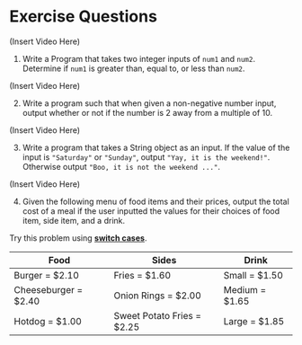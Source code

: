 # Exercise Questions

(Insert Video Here)

1. Write a Program that takes two integer inputs of `num1` and `num2`. Determine if `num1` is greater than, equal to, or less than `num2`.

(Insert Video Here)

2. Write a program such that when given a non-negative number input, output whether or not if the number is 2 away from a multiple of 10.

(Insert Video Here)

3. Write a program that takes a String object as an input. If the value of the input is `"Saturday"` or `"Sunday"`, output `"Yay, it is the weekend!"`. Otherwise output `"Boo, it is not the weekend ..."`.

(Insert Video Here)

4. Given the following menu of food items and their prices, output the total cost of a meal if the user inputted the values for their choices of food item, side item, and a drink.

Try this problem using [**switch cases**](using-switch.md).

| Food                 | Sides                      | Drink          |
| -------------------- | -------------------------- | -------------- |
| Burger = $2.10       | Fries = $1.60              | Small = $1.50  |
| Cheeseburger = $2.40 | Onion Rings = $2.00        | Medium = $1.65 |
| Hotdog = $1.00       | Sweet Potato Fries = $2.25 | Large = $1.85  |
